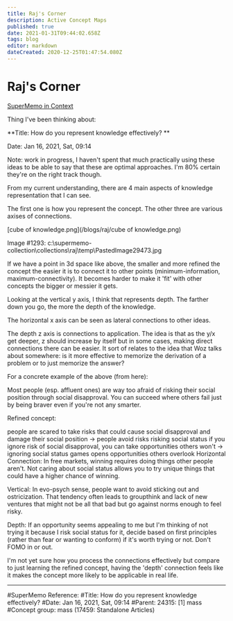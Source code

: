 ```yaml
---
title: Raj's Corner
description: Active Concept Maps
published: true
date: 2021-01-31T09:44:02.658Z
tags: blog
editor: markdown
dateCreated: 2020-12-25T01:47:54.080Z
---
```


# Raj's Corner

[SuperMemo in Context](/en/blogs/raj/smic)

Thing I've been thinking about:

**Title: How do you represent knowledge effectively? **

Date: Jan 16, 2021, Sat, 09:14

Note: work in progress, I haven't spent that much practically using these ideas to be able to say that these are optimal approaches. I'm 80% certain they're on the right track though. 

 

From my current understanding, there are 4 main aspects of knowledge representation that I can see. 

The first one is how you represent the concept. The other three are various axises of connections. 

[cube of knowledge.png](/blogs/raj/cube of knowledge.png)

Image #1293: c:\supermemo-collection\collections\raj\temp\PastedImage29473.jpg

If we have a point in 3d space like above, the smaller and more refined the concept the easier it is to connect it to other points (minimum-information, maximum-connectivity). It becomes harder to make it 'fit' with other concepts the bigger or messier it gets.

Looking at the vertical y axis, I think that represents depth. The farther down you go, the more the depth of the knowledge. 

The horizontal x axis can be seen as lateral connections to other ideas. 

The depth z axis is connections to application. The idea is that as the y/x get deeper, z should increase by itself but in some cases, making direct connections there can be easier. It sort of relates to the idea that Woz talks about somewhere: is it more effective to memorize the derivation of a problem or to just memorize the answer?

 

For a concrete example of the above (from here): 

Most people (esp. affluent ones) are way too afraid of risking their social position through social disapproval. You can succeed where others fail just by being braver even if you're not any smarter. 


Refined concept: 

people are scared to take risks that could cause social disapproval and damage their social position -> people avoid risks risking social status 
if you ignore risk of social disapproval, you can take opportunities others won't -> ignoring social status games opens opportunities others overlook
Horizontal Connection: In free markets, winning requires doing things other people aren't. Not caring about social status allows you to try unique things that could have a higher chance of winning. 

Vertical: In evo-psych sense, people want to avoid sticking out and ostricization. That tendency often leads to groupthink and lack of new ventures that might not be all that bad but go against norms enough to feel risky. 

Depth: If an opportunity seems appealing to me but I'm thinking of not trying it because I risk social status for it, decide based on first principles (rather than fear or wanting to conform) if it's worth trying or not. Don't FOMO in or out. 

I'm not yet sure how you process the connections effectively but compare to just learning the refined concept, having the 'depth' connection feels like it makes the concept more likely to be applicable in real life.




--------------------------------------------------------------------------------

#SuperMemo Reference:
#Title: How do you represent knowledge effectively?
#Date: Jan 16, 2021, Sat, 09:14
#Parent: 24315: [1] mass
#Concept group: mass (17459: Standalone Articles)